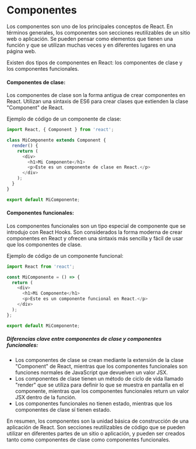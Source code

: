 # Componentes

Los componentes son uno de los principales conceptos de React. En términos generales, los componentes son secciones reutilizables de un sitio web o aplicación. Se pueden pensar como elementos que tienen una función y que se utilizan muchas veces y en diferentes lugares en una página web.

Existen dos tipos de componentes en React: los componentes de clase y los componentes funcionales.

#### Componentes de clase:

Los componentes de clase son la forma antigua de crear componentes en React. Utilizan una sintaxis de ES6 para crear clases que extienden la clase "Component" de React.

Ejemplo de código de un componente de clase:

```javascript
import React, { Component } from 'react';

class MiComponente extends Component {
  render() {
    return (
      <div>
        <h1>Mi Componente</h1>
        <p>Este es un componente de clase en React.</p>
      </div>
    );
  }
}

export default MiComponente;
```

#### Componentes funcionales:

Los componentes funcionales son un tipo especial de componente que se introdujo con React Hooks. Son considerados la forma moderna de crear componentes en React y ofrecen una sintaxis más sencilla y fácil de usar que los componentes de clase.

Ejemplo de código de un componente funcional:

```javascript
import React from 'react';

const MiComponente = () => {
  return (
    <div>
      <h1>Mi Componente</h1>
      <p>Este es un componente funcional en React.</p>
    </div>
  );
};

export default MiComponente;
```

##### Diferencias clave entre componentes de clase y componentes funcionales:

- Los componentes de clase se crean mediante la extensión de la clase "Component" de React, mientras que los componentes funcionales son funciones normales de JavaScript que devuelven un valor JSX.
- Los componentes de clase tienen un método de ciclo de vida llamado "render" que se utiliza para definir lo que se muestra en pantalla en el componente, mientras que los componentes funcionales return un valor JSX dentro de la función.
- Los componentes funcionales no tienen estado, mientras que los componentes de clase sí tienen estado.

En resumen, los componentes son la unidad básica de construcción de una aplicación de React. Son secciones reutilizables de código que se pueden utilizar en diferentes partes de un sitio o aplicación, y pueden ser creados tanto como componentes de clase como componentes funcionales.